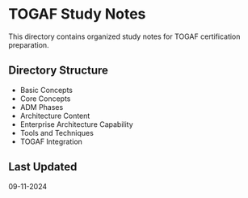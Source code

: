 # TOGAF Study Notes 
 
This directory contains organized study notes for TOGAF certification preparation. 
 
## Directory Structure 
- Basic Concepts 
- Core Concepts 
- ADM Phases 
- Architecture Content 
- Enterprise Architecture Capability 
- Tools and Techniques 
- TOGAF Integration 
 
## Last Updated 
09-11-2024 
